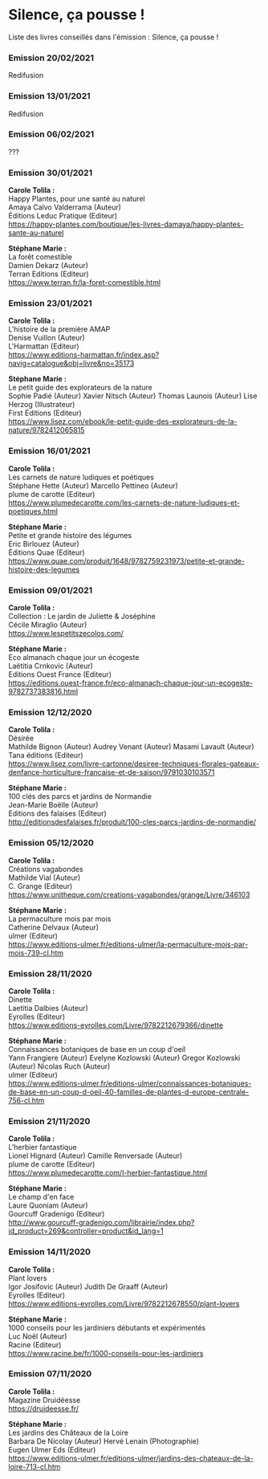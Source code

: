 # Silence, ça pousse !
Liste des livres conseillés dans l'émission : Silence, ça pousse !

### Emission 20/02/2021

Redifusion

### Emission 13/01/2021

Redifusion

### Emission 06/02/2021

???

### Emission 30/01/2021

**Carole Tolila :**  
Happy Plantes, pour une santé au naturel  
Amaya Calvo Valderrama (Auteur)  
Éditions Leduc Pratique (Editeur)  
https://happy-plantes.com/boutique/les-livres-damaya/happy-plantes-sante-au-naturel

**Stéphane Marie :**  
La forêt comestible  
Damien Dekarz (Auteur)  
Terran Editions (Editeur)  
https://www.terran.fr/la-foret-comestible.html

### Emission 23/01/2021

**Carole Tolila :**  
L'histoire de la première AMAP  
Denise Vuillon (Auteur)      
L'Harmattan (Editeur)  
https://www.editions-harmattan.fr/index.asp?navig=catalogue&obj=livre&no=35173

**Stéphane Marie :**  
Le petit guide des explorateurs de la nature  
Sophie Padié (Auteur) Xavier Nitsch (Auteur) Thomas Launois (Auteur) Lise Herzog (Illustrateur)  
First Éditions (Editeur)  
https://www.lisez.com/ebook/le-petit-guide-des-explorateurs-de-la-nature/9782412065815

### Emission 16/01/2021

**Carole Tolila :**  
Les carnets de nature ludiques et poétiques  
Stéphane Hette (Auteur) Marcello Pettineo (Auteur)      
plume de carotte (Editeur)  
https://www.plumedecarotte.com/les-carnets-de-nature-ludiques-et-poetiques.html

**Stéphane Marie :**  
Petite et grande histoire des légumes  
Eric Birlouez (Auteur)  
Éditions Quae (Editeur)  
https://www.quae.com/produit/1648/9782759231973/petite-et-grande-histoire-des-legumes

### Emission 09/01/2021

**Carole Tolila :**  
Collection : Le jardin de Juliette & Joséphine  
Cécile Miraglio (Auteur)  
https://www.lespetitszecolos.com/  

**Stéphane Marie :**  
Eco almanach chaque jour un écogeste  
Laëtitia Crnkovic (Auteur)  
Editions Ouest France (Editeur)  
https://editions.ouest-france.fr/eco-almanach-chaque-jour-un-ecogeste-9782737383816.html

### Emission 12/12/2020

**Carole Tolila :**  
Désirée  
Mathilde Bignon (Auteur) Audrey Venant (Auteur) Masami Lavault (Auteur)     
Tana éditions (Editeur)  
https://www.lisez.com/livre-cartonne/desiree-techniques-florales-gateaux-denfance-horticulture-francaise-et-de-saison/9791030103571

**Stéphane Marie :**  
100 clés des parcs et jardins de Normandie  
Jean-Marie Boëlle (Auteur)  
Editions des falaises (Editeur)  
http://editionsdesfalaises.fr/produit/100-cles-parcs-jardins-de-normandie/

### Emission 05/12/2020

**Carole Tolila :**  
Créations vagabondes  
Mathilde Vial (Auteur)  
C. Grange (Editeur)  
https://www.unitheque.com/creations-vagabondes/grange/Livre/346103

**Stéphane Marie :**  
La permaculture mois par mois  
Catherine Delvaux (Auteur)  
ulmer (Editeur)  
https://www.editions-ulmer.fr/editions-ulmer/la-permaculture-mois-par-mois-739-cl.htm

### Emission 28/11/2020

**Carole Tolila :**  
Dinette  
Laetitia Dalbies (Auteur)  
Eyrolles (Editeur)  
https://www.editions-eyrolles.com/Livre/9782212679366/dinette

**Stéphane Marie :**  
Connaissances botaniques de base en un coup d'oeil  
Yann Frangiere (Auteur) Evelyne Kozlowski (Auteur) Gregor Kozlowski (Auteur) Nicolas Ruch (Auteur)  
ulmer (Editeur)  
https://www.editions-ulmer.fr/editions-ulmer/connaissances-botaniques-de-base-en-un-coup-d-oeil-40-familles-de-plantes-d-europe-centrale-756-cl.htm

### Emission 21/11/2020

**Carole Tolila :**  
L'herbier fantastique  
Lionel Hignard (Auteur) Camille Renversade (Auteur)  
plume de carotte (Editeur)  
https://www.plumedecarotte.com/l-herbier-fantastique.html

**Stéphane Marie :**  
Le champ d'en face  
Laure Quoniam (Auteur)  
Gourcuff Gradenigo (Editeur)  
http://www.gourcuff-gradenigo.com/librairie/index.php?id_product=269&controller=product&id_lang=1

### Emission 14/11/2020

**Carole Tolila :**  
Plant lovers  
Igor Josifovic (Auteur) Judith De Graaff (Auteur)  
Eyrolles (Editeur)  
https://www.editions-eyrolles.com/Livre/9782212678550/plant-lovers

**Stéphane Marie :**  
1000 conseils pour les jardiniers débutants et expérimentés  
Luc Noël (Auteur)  
Racine (Editeur)  
https://www.racine.be/fr/1000-conseils-pour-les-jardiniers

### Emission 07/11/2020

**Carole Tolila :**  
Magazine Druidéesse  
https://druideesse.fr/

**Stéphane Marie :**  
Les jardins des Châteaux de la Loire  
Barbara De Nicolay (Auteur) Hervé Lenain (Photographie)   
Eugen Ulmer Eds (Editeur)  
https://www.editions-ulmer.fr/editions-ulmer/jardins-des-chateaux-de-la-loire-713-cl.htm
